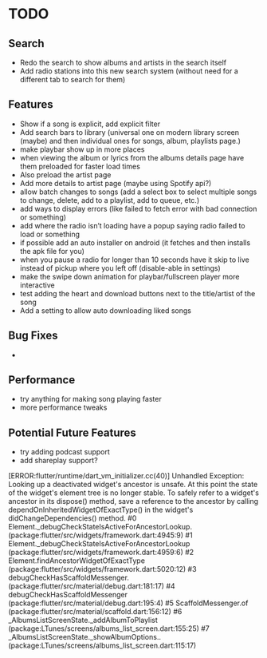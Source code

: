 # TODO

## Search
- Redo the search to show albums and artists in the search itself 
- Add radio stations into this new search system (without need for a different tab to search for them)

## Features
- Show if a song is explicit, add explicit filter
- Add search bars to library (universal one on modern library screen (maybe) and then individual ones for songs, album, playlists page.)
- make playbar show up in more places
- when viewing the album or lyrics from the albums details page have them preloaded for faster load times
- Also preload the artist page
- Add more details to artist page (maybe using Spotify api?)
- allow batch changes to songs (add a select box to select multiple songs to change, delete, add to a playlist, add to queue, etc.)
- add ways to display errors (like failed to fetch error with bad connection or something)
- add where the radio isn’t loading have a popup saying radio failed to load or something
- if possible add an auto installer on android (it fetches and then installs the apk file for you)
- when you pause a radio for longer than 10 seconds have it skip to live instead of pickup where you left off (disable-able in settings)
- make the swipe down animation for playbar/fullscreen player more interactive
- test adding the heart and download buttons next to the title/artist of the song
- Add a setting to allow auto downloading liked songs

## Bug Fixes
- 

## Performance
- try anything for making song playing faster
- more performance tweaks

## Potential Future Features
- try adding podcast support
- add shareplay support?

[ERROR:flutter/runtime/dart_vm_initializer.cc(40)] Unhandled Exception: Looking up a deactivated widget's ancestor is unsafe.
At this point the state of the widget's element tree is no longer stable.
To safely refer to a widget's ancestor in its dispose() method, save a reference to the ancestor by calling dependOnInheritedWidgetOfExactType() in the widget's didChangeDependencies() method.
#0      Element._debugCheckStateIsActiveForAncestorLookup.<anonymous closure> (package:flutter/src/widgets/framework.dart:4945:9)
#1      Element._debugCheckStateIsActiveForAncestorLookup (package:flutter/src/widgets/framework.dart:4959:6)
#2      Element.findAncestorWidgetOfExactType (package:flutter/src/widgets/framework.dart:5020:12)
#3      debugCheckHasScaffoldMessenger.<anonymous closure> (package:flutter/src/material/debug.dart:181:17)
#4      debugCheckHasScaffoldMessenger (package:flutter/src/material/debug.dart:195:4)
#5      ScaffoldMessenger.of (package:flutter/src/material/scaffold.dart:156:12)
#6      _AlbumsListScreenState._addAlbumToPlaylist (package:LTunes/screens/albums_list_screen.dart:155:25)
<asynchronous suspension>
#7      _AlbumsListScreenState._showAlbumOptions.<anonymous closure>.<anonymous closure> (package:LTunes/screens/albums_list_screen.dart:115:17)
<asynchronous suspension>

